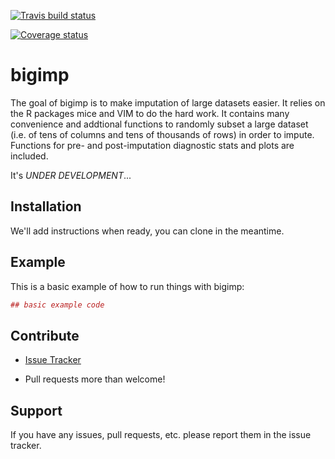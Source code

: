 [![Travis build status](https://travis-ci.org/EpiCompBio/bigimp.svg?branch=master)](https://travis-ci.org/EpiCompBio/bigimp)

[![Coverage status](https://codecov.io/gh/EpiCompBio/bigimp/branch/master/graph/badge.svg)](https://codecov.io/github/EpiCompBio/bigimp?branch=master)

# bigimp

The goal of bigimp is to make imputation of large datasets easier.
It relies on the R packages mice and VIM to do the hard work.
It contains many convenience and addtional functions to randomly subset a large dataset (i.e. of tens of columns and tens of thousands of rows) in order to impute.
Functions for pre- and post-imputation diagnostic stats and plots are included.

It's *UNDER DEVELOPMENT*...

## Installation

We'll add instructions when ready, you can clone in the meantime.

<!---
You can install the released version of bigimp from [CRAN](https://CRAN.R-project.org) with:

``` r
install.packages("bigimp")
```
--->


## Example

This is a basic example of how to run things with bigimp:

``` r
## basic example code
```

## Contribute

- [Issue Tracker](https://github.com/EpiCompBio/issues)

- Pull requests more than welcome!


Support
-------

If you have any issues, pull requests, etc. please report them in the issue tracker.
